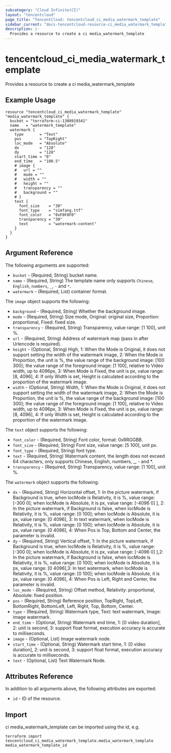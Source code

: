 ```yaml
---
subcategory: "Cloud Infinite(CI)"
layout: "tencentcloud"
page_title: "TencentCloud: tencentcloud_ci_media_watermark_template"
sidebar_current: "docs-tencentcloud-resource-ci_media_watermark_template"
description: |-
  Provides a resource to create a ci media_watermark_template
---
```


# tencentcloud_ci_media_watermark_template

Provides a resource to create a ci media_watermark_template

## Example Usage

```hcl
resource "tencentcloud_ci_media_watermark_template" "media_watermark_template" {
  bucket = "terraform-ci-1308919341"
  name   = "watermark_template"
  watermark {
    type       = "Text"
    pos        = "TopRight"
    loc_mode   = "Absolute"
    dx         = "128"
    dy         = "128"
    start_time = "0"
    end_time   = "100.5"
    # image {
    # 	url = ""
    # 	mode = ""
    # 	width = ""
    # 	height = ""
    # 	transparency = ""
    # 	background = ""
    # }
    text {
      font_size    = "30"
      font_type    = "simfang.ttf"
      font_color   = "0xF0F8F0"
      transparency = "30"
      text         = "watermark-content"
    }
  }
}
```

## Argument Reference

The following arguments are supported:

* `bucket` - (Required, String) bucket name.
* `name` - (Required, String) The template name only supports `Chinese`, `English`, `numbers`, `_`, `-` and `*`.
* `watermark` - (Required, List) container format.

The `image` object supports the following:

* `background` - (Required, String) Whether the background image.
* `mode` - (Required, String) Size mode, Original: original size, Proportion: proportional, Fixed: fixed size.
* `transparency` - (Required, String) Transparency, value range: [1 100], unit %.
* `url` - (Required, String) Address of watermark map (pass in after Urlencode is required).
* `height` - (Optional, String) High, 1: When the Mode is Original, it does not support setting the width of the watermark image, 2: When the Mode is Proportion, the unit is %, the value range of the background image: [100 300]; the value range of the foreground image: [1 100], relative to Video width, up to 4096px, 3: When Mode is Fixed, the unit is px, value range: [8, 4096], 4: If only Width is set, Height is calculated according to the proportion of the watermark image.
* `width` - (Optional, String) Width, 1: When the Mode is Original, it does not support setting the width of the watermark image, 2: When the Mode is Proportion, the unit is %, the value range of the background image: [100 300]; the value range of the foreground image: [1 100], relative to Video width, up to 4096px, 3: When Mode is Fixed, the unit is px, value range: [8, 4096], 4: If only Width is set, Height is calculated according to the proportion of the watermark image.

The `text` object supports the following:

* `font_color` - (Required, String) Font color, format: 0xRRGGBB.
* `font_size` - (Required, String) Font size, value range: [5 100], unit px.
* `font_type` - (Required, String) font type.
* `text` - (Required, String) Watermark content, the length does not exceed 64 characters, only supports Chinese, English, numbers, _, - and *.
* `transparency` - (Required, String) Transparency, value range: [1 100], unit %.

The `watermark` object supports the following:

* `dx` - (Required, String) Horizontal offset, 1: In the picture watermark, if Background is true, when locMode is Relativity, it is %, value range: [-300 0]; when locMode is Absolute, it is px, value range: [-4096 0] ], 2: In the picture watermark, if Background is false, when locMode is Relativity, it is %, value range: [0 100]; when locMode is Absolute, it is px, value range: [0 4096], 3: In text watermark, when locMode is Relativity, it is %, value range: [0 100]; when locMode is Absolute, it is px, value range: [0 4096], 4: When Pos is Top, Bottom and Center, the parameter is invalid.
* `dy` - (Required, String) Vertical offset, 1: In the picture watermark, if Background is true, when locMode is Relativity, it is %, value range: [-300 0]; when locMode is Absolute, it is px, value range: [-4096 0] ],2: In the picture watermark, if Background is false, when locMode is Relativity, it is %, value range: [0 100]; when locMode is Absolute, it is px, value range: [0 4096],3: In text watermark, when locMode is Relativity, it is %, value range: [0 100]; when locMode is Absolute, it is px, value range: [0 4096], 4: When Pos is Left, Right and Center, the parameter is invalid.
* `loc_mode` - (Required, String) Offset method, Relativity: proportional, Absolute: fixed position.
* `pos` - (Required, String) Reference position, TopRight, TopLeft, BottomRight, BottomLeft, Left, Right, Top, Bottom, Center.
* `type` - (Required, String) Watermark type, Text: text watermark, Image: image watermark.
* `end_time` - (Optional, String) Watermark end time, 1: [0 video duration], 2: unit is second, 3: support float format, execution accuracy is accurate to milliseconds.
* `image` - (Optional, List) Image watermark node.
* `start_time` - (Optional, String) Watermark start time, 1: [0 video duration], 2: unit is second, 3: support float format, execution accuracy is accurate to milliseconds.
* `text` - (Optional, List) Text Watermark Node.

## Attributes Reference

In addition to all arguments above, the following attributes are exported:

* `id` - ID of the resource.



## Import

ci media_watermark_template can be imported using the id, e.g.

```
terraform import tencentcloud_ci_media_watermark_template.media_watermark_template media_watermark_template_id
```

